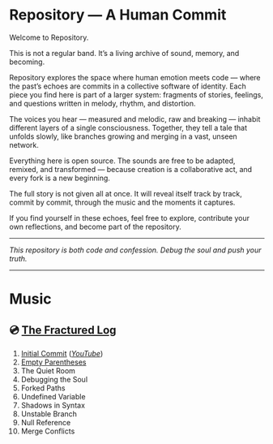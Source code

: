 # Repository — A Human Commit

Welcome to Repository.

This is not a regular band. It’s a living archive of sound, memory, and becoming.

Repository explores the space where human emotion meets code — where the past’s echoes are commits in a collective software of identity. Each piece you find here is part of a larger system: fragments of stories, feelings, and questions written in melody, rhythm, and distortion.

The voices you hear — measured and melodic, raw and breaking — inhabit different layers of a single consciousness. Together, they tell a tale that unfolds slowly, like branches growing and merging in a vast, unseen network.

Everything here is open source. The sounds are free to be adapted, remixed, and transformed — because creation is a collaborative act, and every fork is a new beginning.

The full story is not given all at once. It will reveal itself track by track, commit by commit, through the music and the moments it captures.

If you find yourself in these echoes, feel free to explore, contribute your own reflections, and become part of the repository.

---

*This repository is both code and confession. Debug the soul and push your truth.*

---

# Music
## 💿 [The Fractured Log](https://github.com/repository-band/theFracturedLog)
1. [Initial Commit](https://github.com/repository-band/theFracturedLog/tree/main/1.%20Initial%20Commit) (*[YouTube](https://youtu.be/MD-AY6ZOFv8)*)
2. [Empty Parentheses](https://github.com/repository-band/theFracturedLog/tree/main/2.%20Empty%20Parentheses)
3. The Quiet Room
4. Debugging the Soul
5. Forked Paths
6. Undefined Variable
7. Shadows in Syntax
8. Unstable Branch
9. Null Reference
10. Merge Conflicts
